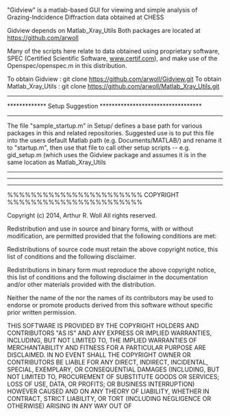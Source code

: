 "Gidview" is a matlab-based GUI for viewing and simple analysis of Grazing-Indcidence Diffraction data obtained at CHESS

Gidview depends on Matlab_Xray_Utils
Both packages are located at https://github.com/arwoll


Many of the scripts here relate to data obtained using proprietary software, SPEC (Certified Scientific Software, www.certif.com), and make use of the Openspec/openspec.m in this distribution.

To obtain Gidview : git clone https://github.com/arwoll/Gidview.git
To obtain Matlab_Xray_Utils : git clone https://github.com/arwoll/Matlab_Xray_Utils.git


******************************************************************
************* Setup Suggestion **********************************
******************************************************************

The file "sample_startup.m" in Setup/ defines a base path for various packages in this and related repositories. Suggested use is to put this file into the users default Matlab path (e.g. Documents/MATLAB/) and rename it to "startup.m", then use that file to call other setup scripts -- e.g. gid_setup.m (which uses the Gidview package and assumes it is in the same location as Matlab_Xray_Utils

****************************************************************** 
******************************************************************
******************************************************************

%%%%%%%%%%%%%%%%%%%%%%% COPYRIGHT %%%%%%%%%%%%%%%%%%%%%%%

Copyright (c) 2014, Arthur R. Woll
All rights reserved.

Redistribution and use in source and binary forms, with or without modification, are permitted
	provided that the following conditions are met:

Redistributions of source code must retain the above copyright notice, this list of conditions and
	the following disclaimer.

Redistributions in binary form must reproduce the above copyright notice, this list of conditions
 	and the following disclaimer in the documentation and/or other materials provided with the
 	distribution.
 
Neither the name of the <ORGANIZATION> nor the names of its contributors may be used to
  	endorse or promote products derived from this software without specific prior written
  	permission.
 
THIS SOFTWARE IS PROVIDED BY THE COPYRIGHT HOLDERS AND CONTRIBUTORS "AS IS" AND
ANY EXPRESS OR IMPLIED WARRANTIES, INCLUDING, BUT NOT LIMITED TO, THE IMPLIED
WARRANTIES OF MERCHANTABILITY AND FITNESS FOR A PARTICULAR PURPOSE ARE
DISCLAIMED. IN NO EVENT SHALL THE COPYRIGHT OWNER OR CONTRIBUTORS BE LIABLE
FOR ANY DIRECT, INDIRECT, INCIDENTAL, SPECIAL, EXEMPLARY, OR CONSEQUENTIAL
DAMAGES (INCLUDING, BUT NOT LIMITED TO, PROCUREMENT OF SUBSTITUTE GOODS OR
SERVICES; LOSS OF USE, DATA, OR PROFITS; OR BUSINESS INTERRUPTION) HOWEVER
CAUSED AND ON ANY THEORY OF LIABILITY, WHETHER IN CONTRACT, STRICT LIABILITY,
OR TORT (INCLUDING NEGLIGENCE OR OTHERWISE) ARISING IN ANY WAY OUT OF
